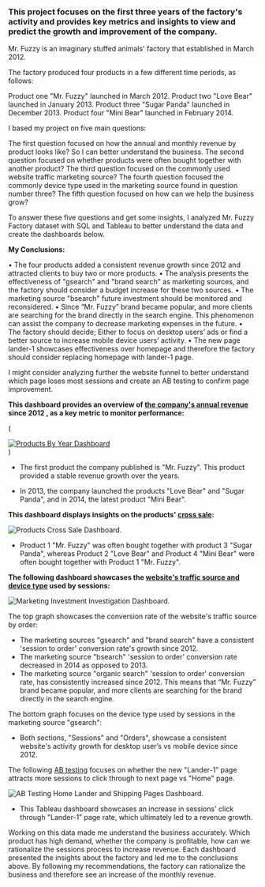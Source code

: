 ### This project focuses on the first three years of the factory's activity and provides key metrics and insights to view and predict the growth and improvement of the company.


Mr. Fuzzy is an imaginary stuffed animals' factory that established in March 2012.

The factory produced four products in a few different time periods, as follows: 

Product one "Mr. Fuzzy" launched in March 2012.
Product two "Love Bear" launched in January 2013.
Product three "Sugar Panda" launched in December 2013.
Product four "Mini Bear" launched in February 2014.

I based my project on five main questions:

The first question focused on how the annual and monthly revenue by product looks like? So I can better understand the business.
The second question focused on whether products were often bought together with another product?
The third question focused on the commonly used website traffic marketing source?
The fourth question focused the commonly device type used in the marketing source found in question number three?
The fifth question focused on how can we help the business grow?

To answer these five questions and get some insights, I analyzed Mr. Fuzzy Factory dataset with SQL and Tableau to better understand the data and create the dashboards below.



**My Conclusions:**

•	The four products added a consistent revenue growth since 2012 and attracted clients to buy two or more products.
•	The analysis presents the effectiveness of "gsearch" and "brand search" as marketing sources, and the factory should consider a budget increase for these two sources.
•	The marketing source "bsearch" future investment should be monitored and reconsidered.
•	 Since “Mr. Fuzzy” brand became popular, and more clients are searching for the brand directly in the search engine. This phenomenon can assist the company to decrease marketing expenses in the future.
•	The factory should decide; Either to focus on desktop users’ ads or find a better source to increase mobile device users’ activity.
•	The new page lander-1 showcases effectiveness over homepage and therefore the factory should consider replacing homepage with lander-1 page.


I might consider analyzing further the website funnel to better understand which page loses most sessions and create an AB testing to confirm page improvement.



**This dashboard provides an overview of [the company's annual revenue](https://public.tableau.com/app/profile/serach.mayerfeld/viz/ProductsDashboardbyYear/ProductsByYearDashboard?publish=yes) since 2012 , as a key metric to monitor performance:**


(<div class='tableauPlaceholder' id='viz1705854898250' style='position: relative'><noscript><a href='#'><img alt='Products By Year Dashboard ' src='https:&#47;&#47;public.tableau.com&#47;static&#47;images&#47;Pr&#47;ProductsDashboardbyYear&#47;ProductsByYearDashboard&#47;1_rss.png' style='border: none' /></a></noscript><object class='tableauViz'  style='display:none;'><param name='host_url' value='https%3A%2F%2Fpublic.tableau.com%2F' /> <param name='embed_code_version' value='3' /> <param name='site_root' value='' /><param name='name' value='ProductsDashboardbyYear&#47;ProductsByYearDashboard' /><param name='tabs' value='no' /><param name='toolbar' value='yes' /><param name='static_image' value='https:&#47;&#47;public.tableau.com&#47;static&#47;images&#47;Pr&#47;ProductsDashboardbyYear&#47;ProductsByYearDashboard&#47;1.png' /> <param name='animate_transition' value='yes' /><param name='display_static_image' value='yes' /><param name='display_spinner' value='yes' /><param name='display_overlay' value='yes' /><param name='display_count' value='yes' /><param name='language' value='en-US' /><param name='filter' value='publish=yes' /></object></div>                <script type='text/javascript'>                    var divElement = document.getElementById('viz1705854898250');                    var vizElement = divElement.getElementsByTagName('object')[0];                    if ( divElement.offsetWidth > 800 ) { vizElement.style.width='100%';vizElement.style.height=(divElement.offsetWidth*0.75)+'px';} else if ( divElement.offsetWidth > 500 ) { vizElement.style.width='100%';vizElement.style.height=(divElement.offsetWidth*0.75)+'px';} else { vizElement.style.width='100%';vizElement.style.height='727px';}                     var scriptElement = document.createElement('script');                    scriptElement.src = 'https://public.tableau.com/javascripts/api/viz_v1.js';                    vizElement.parentNode.insertBefore(scriptElement, vizElement);                </script>)

- The first product the company published is "Mr. Fuzzy". This product provided a stable revenue growth over the years.
 
- In 2013, the company launched the products "Love Bear" and "Sugar Panda", and in 2014, the latest product "Mini Bear".


**This dashboard displays insights on the products' [cross sale](https://public.tableau.com/app/profile/serach.mayerfeld/viz/ProductsCrossSaleDashboard/ProductsCrossSaleDashboard?publish=yes):**


![Products Cross Sale Dashboard](https://public.tableau.com/app/profile/serach.mayerfeld/viz/ProductsCrossSaleDashboard/ProductsCrossSaleDashboard?publish=yes).


- Product 1 "Mr. Fuzzy" was often bought together with product 3 "Sugar Panda", whereas Product 2 "Love Bear" and Product 4 "Mini Bear" were often bought together with Product 1 "Mr. Fuzzy".

  
**The following dashboard showcases the [website's traffic source and device type](https://public.tableau.com/app/profile/serach.mayerfeld/viz/ChannelSourceandDeviceTypeDashboard/MarketingInvestmentInvestigationDashboard?publish=yes) used by sessions:**


![Marketing Investment Investigation Dashboard](https://public.tableau.com/app/profile/serach.mayerfeld/viz/ChannelSourceandDeviceTypeDashboard/MarketingInvestmentInvestigationDashboard?publish=yes).


The top graph showcases the conversion rate of the website's traffic source by order:

- The marketing sources "gsearch" and "brand search" have a consistent 'session to order' conversion rate's growth since 2012. 
-  The marketing source "bsearch" 'session to order' conversion rate decreased in 2014 as opposed to 2013. 
- The marketing source "organic search" 'session to order' conversion rate, has consistently increased since 2012. This means that “Mr. Fuzzy” brand became popular, and more clients are searching for the brand directly in the search engine. 
 
The bottom graph focuses on the device type used by sessions in the marketing source "gsearch":

- Both sections, "Sessions" and "Orders", showcase a consistent website's activity growth for desktop user’s vs mobile device since 2012. 

  
The following [AB testing](https://public.tableau.com/app/profile/serach.mayerfeld/viz/HomeandLanderPagesABTestingDashboard/ABTestingHomeLanderandShippingPagesDashboard?publish=yes) focuses on whether the new "Lander-1” page attracts more sessions to click through to next page vs "Home" page.


![AB Testing Home Lander and Shipping Pages Dashboard](https://public.tableau.com/app/profile/serach.mayerfeld/viz/HomeandLanderPagesABTestingDashboard/ABTestingHomeLanderandShippingPagesDashboard?publish=yes).


- This Tableau dashboard showcases an increase in sessions' click through "Lander-1” page rate, which ultimately led to a revenue growth.  

 

 Working on this data made me understand the business accurately. Which product has high demand, whether the company is profitable, how can we rationalize the sessions process to increase revenue. Each dashboard presented the insights about the factory and led me to the conclusions above. By following my recommendations, the factory can rationalize the business and therefore see an increase of the monthly revenue.
